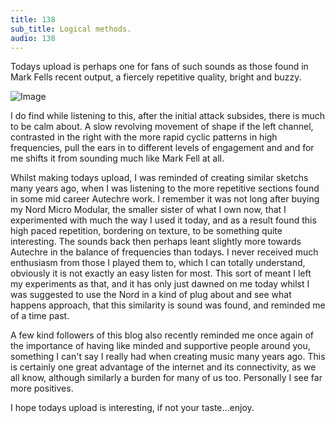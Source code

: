 ```yaml
---
title: 138
sub_title: Logical methods.
audio: 138
---
```


Todays upload is perhaps one for fans of such sounds as those found in Mark Fells recent output, a fiercely repetitive quality, bright and buzzy.

![Image](/assets/img/Snd-138.jpg)

I do find while listening to this, after the initial attack subsides, there is much to be calm about. A slow revolving movement of shape if the left channel, contrasted in the right with the more rapid cyclic patterns in high frequencies, pull the ears in to different levels of engagement and and for me shifts it from sounding much like Mark Fell at all.

Whilst making todays upload, I was reminded of creating similar sketchs many years ago, when I was listening to the more repetitive sections found in some mid career Autechre work. I remember it was not long after buying my Nord Micro Modular, the smaller sister of what I own now, that I experimented with much the way I used it today, and as a result found this high paced repetition, bordering on texture, to be something quite interesting. The sounds back then perhaps leant slightly more towards Autechre in the balance of frequencies than todays. I never received much enthusiasm from those I played them to, which I can totally understand, obviously it is not exactly an easy listen for most. This sort of meant I left my experiments as that, and it has only just dawned on me today whilst I was suggested to use the Nord in a kind of plug about and see what happens approach, that this similarity is sound was found, and reminded me of a time past.

A few kind followers of this blog also recently reminded me once again of the importance of having like minded and supportive people around you, something I can't say I really had when creating music many years ago. This is certainly one great advantage of the internet and its connectivity, as we all know, although similarly a burden for many of us too. Personally I see far more positives.

I hope todays upload is interesting, if not your taste…enjoy.